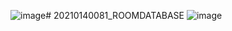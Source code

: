 ![image](https://github.com/ilhamfauzi21/20210140081_ROOMDATABASE/assets/115076215/a8d54e8c-f4b1-4493-aff0-618f348ad900)# 20210140081_ROOMDATABASE
![image](https://github.com/ilhamfauzi21/20210140081_ROOMDATABASE/assets/115076215/3072c5f3-207e-4b4b-a4af-9d1c24e3ff74)
